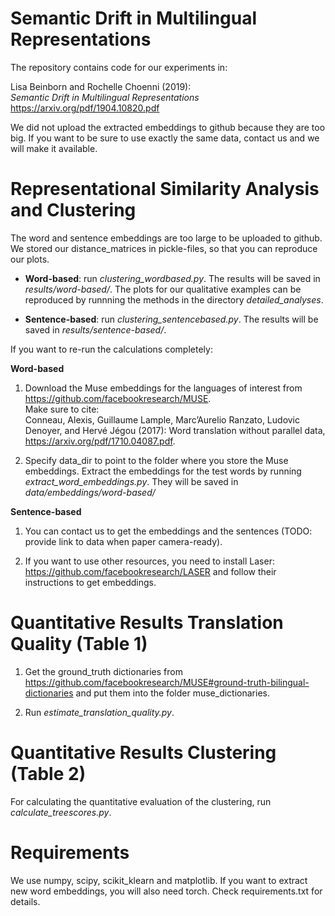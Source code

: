 # Semantic Drift in Multilingual Representations
The repository contains code for our experiments in:

Lisa Beinborn and Rochelle Choenni (2019):  
*Semantic Drift in Multilingual Representations*   
https://arxiv.org/pdf/1904.10820.pdf

We did not upload the extracted embeddings to github because they are too big. If you want to be sure to use exactly the same data, contact us and we will make it available.   

# Representational Similarity Analysis and Clustering
The word and sentence embeddings are too large to be uploaded to github. We stored our distance_matrices in pickle-files, so that you can reproduce our plots. 

* __Word-based__: run *clustering_wordbased.py*. The results will be saved in *results/word-based/*. The plots for our qualitative examples can be reproduced by runnning the methods in the directory *detailed_analyses*.

* __Sentence-based__: run *clustering_sentencebased.py*. The results will be saved in *results/sentence-based/*.


If you want to re-run the calculations completely: 

__Word-based__
1) Download the Muse embeddings for the languages of interest from https://github.com/facebookresearch/MUSE. <br> Make sure to cite: <br> 
Conneau, Alexis, Guillaume Lample, Marc’Aurelio Ranzato, Ludovic Denoyer, and Hervé Jégou (2017): Word translation
without parallel data, https://arxiv.org/pdf/1710.04087.pdf. 

2) Specify data_dir to point to the folder where you store the Muse embeddings. Extract the embeddings for the test words by running *extract_word_embeddings.py*. They will be saved in *data/embeddings/word-based/*

__Sentence-based__

1) You can contact us to get the embeddings and the sentences (TODO: provide link to data when paper camera-ready). 

1) If you want to use other resources, you need to install Laser: https://github.com/facebookresearch/LASER and follow their instructions to get embeddings. 



# Quantitative Results Translation Quality (Table 1)
1) Get the ground_truth dictionaries from https://github.com/facebookresearch/MUSE#ground-truth-bilingual-dictionaries and put them into the folder muse_dictionaries.

2) Run *estimate_translation_quality.py*.

# Quantitative Results Clustering (Table 2) 
For calculating the quantitative evaluation of the clustering, run *calculate_treescores.py*. 


# Requirements
We use numpy, scipy, scikit_klearn and matplotlib. If you want to extract new word embeddings, you will also need torch. Check requirements.txt for details. 